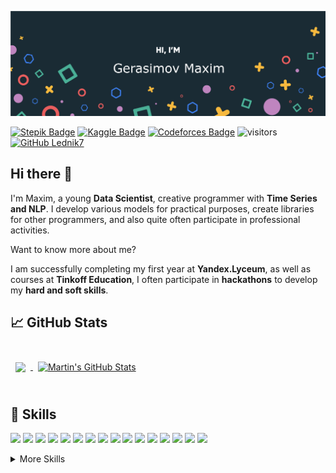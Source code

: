 [![GitHub Banner](./assets/GitHubHeader.png)](https://github.com/Lednik7)

[![Stepik Badge](https://img.shields.io/badge/Stepik-profile-lightgrey)](https://stepik.org/users/47953916)
[![Kaggle Badge](https://img.shields.io/badge/Kaggle-profile-yellow)](https://www.kaggle.com/mygaps)
[![Codeforces Badge](https://img.shields.io/badge/Codeforces-profile-orange)](https://codeforces.com/profile/Takeda)
![visitors](https://visitor-badge.glitch.me/badge?page_id=Lednik7.Lednik7)
[![GitHub Lednik7](https://img.shields.io/github/followers/Lednik7?label=follow&style=social)](https://github.com/Lednik7)

## Hi there 👋

I'm Maxim, a young **Data Scientist**, creative programmer with **Time Series and NLP**.
I develop various models for practical purposes, create libraries for other programmers, and also quite often participate in professional activities.

Want to know more about me?

I am successfully completing my first year at **Yandex.Lyceum**, as well as courses at **Tinkoff Education**,
I often participate in **hackathons** to develop my **hard and soft skills**.

## &#x1f4c8; GitHub Stats

<br>

<a href="https://github.com/Lednik7">
  <img align="center" style="margin:0.5rem" src="https://github-readme-stats.vercel.app/api/top-langs/?username=Lednik7&hide=html,css&title_color=ffffff&text_color=c9cacc&icon_color=4AB197&bg_color=1A2B34" />
</a>

<a href="https://github.com/Lednik7">
  <img align="center" style="margin:0.5rem" src="https://github-readme-stats.vercel.app/api?username=Lednik7&show_icons=true&line_height=27&count_private=true&title_color=ffffff&text_color=c9cacc&icon_color=4AB097&bg_color=1A2B34" alt="Martin's GitHub Stats" />
</a>

<br>
<br>

## 💼 Skills

![](https://img.shields.io/badge/Code-Keras-informational?style=flat&logo=Keras&logoColor=white&color=4AB197)
![](https://img.shields.io/badge/Code-PyTorch-informational?style=flat&logo=PyTorch&logoColor=white&color=4AB197)
![](https://img.shields.io/badge/Code-Python-informational?style=flat&logo=Python&logoColor=white&color=4AB197)
![](https://img.shields.io/badge/Code-SQL-informational?style=flat&logo=sql&logoColor=white&color=4AB197)
![](https://img.shields.io/badge/Code-Prophet-informational?style=flat&logo=Prophet&logoColor=white&color=4AB197)
![](https://img.shields.io/badge/Code-Pandas-informational?style=flat&logo=Pandas&logoColor=white&color=4AB197)
![](https://img.shields.io/badge/Code-Numpy-informational?style=flat&logo=Numpy&logoColor=white&color=4AB197)
![](https://img.shields.io/badge/Code-Matplotlib-informational?style=flat&logo=matplotlib&logoColor=white&color=4AB197)
![](https://img.shields.io/badge/Code-Seaborn-informational?style=flat&logo=Seaborn&logoColor=white&color=4AB197)
![](https://img.shields.io/badge/Code-PIL-informational?style=flat&logo=PIL&logoColor=white&color=4AB197)
![](https://img.shields.io/badge/Code-CV2-informational?style=flat&logo=CV2&logoColor=white&color=4AB197)
![](https://img.shields.io/badge/Code-Catboost-informational?style=flat&logo=catboost&logoColor=white&color=4AB197)
![](https://img.shields.io/badge/Code-NLTK-informational?style=flat&logo=NLTK&logoColor=white&color=4AB197)
![](https://img.shields.io/badge/Code-Xgboost-informational?style=flat&logo=xgboost&logoColor=white&color=4AB197)
![](https://img.shields.io/badge/Code-Spacy-informational?style=flat&logo=Spacy&logoColor=white&color=4AB197)
![](https://img.shields.io/badge/Code-Scikit-learn-informational?style=flat&logo=Scikit-learn&logoColor=white&color=4AB197)

<details>
<summary>More Skills</summary>
<br>

![](https://img.shields.io/badge/Code-PEP8-informational?style=flat&logo=PEP8&logoColor=white&color=4AB197)
![](https://img.shields.io/badge/Style-CSS-informational?style=flat&logo=css3&logoColor=white&color=4AB197)
![](https://img.shields.io/badge/Code-HTML-informational?style=flat&logo=html5&logoColor=white&color=4AB197)
![](https://img.shields.io/badge/Code-OOP-informational?style=flat&logo=OOP&logoColor=white&color=4AB197)
![](https://img.shields.io/badge/Code-Scrum-informational?style=flat&logo=Scrum&logoColor=white&color=4AB197)
![](https://img.shields.io/badge/Code-Agile-informational?style=flat&logo=Agile&logoColor=white&color=4AB197)

<br>

</details>

